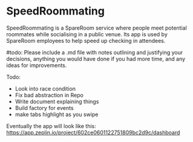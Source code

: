 # SpeedRoommating

SpeedRoommating is a SpareRoom service where people meet potential roommates while socialising in a public venue. Its app is used by SpareRoom employees to help speed up checking in attendees.

#todo: Please include a .md file with notes outlining and justifying your decisions, anything you would have done if you had more time, and any ideas for improvements.

Todo:   

* Look into race condition
* Fix bad abstraction in Repo
* Write document explaining things
* Build factory for events
* make tabs highlight as you swipe

Eventually the app will look like this: https://app.zeplin.io/project/602ce0601122751809bc2d9c/dashboard

